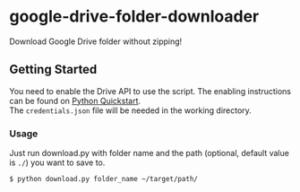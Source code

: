 # google-drive-folder-downloader

Download Google Drive folder without zipping!

## Getting Started

You need to enable the Drive API to use the script.
The enabling instructions can be found on [Python Quickstart](https://developers.google.com/drive/api/v3/quickstart/python).<br/>
The `credentials.json` file will be needed in the working directory.

### Usage

Just run download.py with folder name and the path (optional, default value is `./`) you want to save to.

```
$ python download.py folder_name ~/target/path/
```

